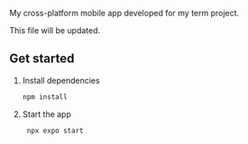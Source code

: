 My cross-platform mobile app developed for my term project. 

This file will be updated.


## Get started

1. Install dependencies

   ```bash
   npm install
   ```

2. Start the app

   ```bash
    npx expo start
   ```

